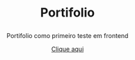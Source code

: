# <div align="center">Portifolio</p>

<div align="center">  Portifolio como primeiro teste em frontend  </p>



<p align="center"><a href="https://thierryarauj0.github.io/portifolio/" target="_blank">Clique aqui</a></p>
